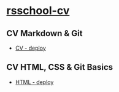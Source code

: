 # [rsschool-cv](https://rs.school/js/)

## CV Markdown & Git

- [CV - deploy](https://fatsharkyes.github.io/rsschool-cv/cv)

## CV HTML, CSS & Git Basics

- [HTML - deploy](https://fatsharkyes.github.io/rsschool-cv/index.html)
